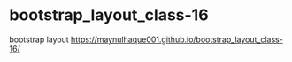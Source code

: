 # bootstrap_layout_class-16
bootstrap layout 
https://maynulhaque001.github.io/bootstrap_layout_class-16/
